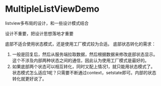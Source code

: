 # MultipleListViewDemo

listview多布局的设计，和一些设计模式结合

设计不重要，把设计思想落地才重要

底部不适合使用状态模式，还是使用工厂模式较为合适。
底部状态转化的需求：
1. 一般是回复后，然后从服务端拉取数据，然后根据数据来修改底部状态显示。这个不涉及内部两种状态之间的通信，因此认为使用工厂模式是最好的。
2. 如果底部两个状态可以相互转化，同时又配上情况1，就只能用状态模式了。状态模式怎么适应1呢？只需要不断通过context，setstate即可。内部的状态转化就更好说了。
